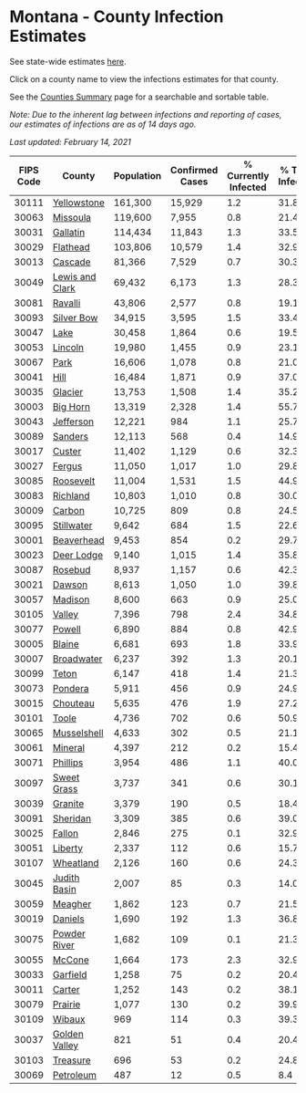 # Montana - County Infection Estimates

See state-wide estimates [here](/infections/us-mt).

Click on a county name to view the infections estimates for that county.

See the [Counties Summary](/infections/summary-counties) page for a searchable and sortable table.

*Note: Due to the inherent lag between infections and reporting of cases, our estimates of infections are as of 14 days ago.*

*Last updated: February 14, 2021*

|   FIPS Code |                             County |   Population |   Confirmed Cases |   % Currently Infected |   % Total Infected |
|-------------|------------------------------------|--------------|-------------------|------------------------|--------------------|
|       30111 |         [Yellowstone](yellowstone) |      161,300 |            15,929 |                    1.2 |               31.8 |
|       30063 |               [Missoula](missoula) |      119,600 |             7,955 |                    0.8 |               21.4 |
|       30031 |               [Gallatin](gallatin) |      114,434 |            11,843 |                    1.3 |               33.5 |
|       30029 |               [Flathead](flathead) |      103,806 |            10,579 |                    1.4 |               32.9 |
|       30013 |                 [Cascade](cascade) |       81,366 |             7,529 |                    0.7 |               30.3 |
|       30049 | [Lewis and Clark](lewis-and-clark) |       69,432 |             6,173 |                    1.3 |               28.3 |
|       30081 |                 [Ravalli](ravalli) |       43,806 |             2,577 |                    0.8 |               19.1 |
|       30093 |           [Silver Bow](silver-bow) |       34,915 |             3,595 |                    1.5 |               33.4 |
|       30047 |                       [Lake](lake) |       30,458 |             1,864 |                    0.6 |               19.5 |
|       30053 |                 [Lincoln](lincoln) |       19,980 |             1,455 |                    0.9 |               23.1 |
|       30067 |                       [Park](park) |       16,606 |             1,078 |                    0.8 |               21.0 |
|       30041 |                       [Hill](hill) |       16,484 |             1,871 |                    0.9 |               37.0 |
|       30035 |                 [Glacier](glacier) |       13,753 |             1,508 |                    1.4 |               35.2 |
|       30003 |               [Big Horn](big-horn) |       13,319 |             2,328 |                    1.4 |               55.7 |
|       30043 |             [Jefferson](jefferson) |       12,221 |               984 |                    1.1 |               25.7 |
|       30089 |                 [Sanders](sanders) |       12,113 |               568 |                    0.4 |               14.9 |
|       30017 |                   [Custer](custer) |       11,402 |             1,129 |                    0.6 |               32.3 |
|       30027 |                   [Fergus](fergus) |       11,050 |             1,017 |                    1.0 |               29.8 |
|       30085 |             [Roosevelt](roosevelt) |       11,004 |             1,531 |                    1.5 |               44.9 |
|       30083 |               [Richland](richland) |       10,803 |             1,010 |                    0.8 |               30.0 |
|       30009 |                   [Carbon](carbon) |       10,725 |               809 |                    0.8 |               24.5 |
|       30095 |           [Stillwater](stillwater) |        9,642 |               684 |                    1.5 |               22.6 |
|       30001 |           [Beaverhead](beaverhead) |        9,453 |               854 |                    0.2 |               29.7 |
|       30023 |           [Deer Lodge](deer-lodge) |        9,140 |             1,015 |                    1.4 |               35.8 |
|       30087 |                 [Rosebud](rosebud) |        8,937 |             1,157 |                    0.6 |               42.3 |
|       30021 |                   [Dawson](dawson) |        8,613 |             1,050 |                    1.0 |               39.8 |
|       30057 |                 [Madison](madison) |        8,600 |               663 |                    0.9 |               25.0 |
|       30105 |                   [Valley](valley) |        7,396 |               798 |                    2.4 |               34.8 |
|       30077 |                   [Powell](powell) |        6,890 |               884 |                    0.8 |               42.9 |
|       30005 |                   [Blaine](blaine) |        6,681 |               693 |                    1.8 |               33.9 |
|       30007 |           [Broadwater](broadwater) |        6,237 |               392 |                    1.3 |               20.1 |
|       30099 |                     [Teton](teton) |        6,147 |               418 |                    1.4 |               21.3 |
|       30073 |                 [Pondera](pondera) |        5,911 |               456 |                    0.9 |               24.9 |
|       30015 |               [Chouteau](chouteau) |        5,635 |               476 |                    1.9 |               27.2 |
|       30101 |                     [Toole](toole) |        4,736 |               702 |                    0.6 |               50.9 |
|       30065 |         [Musselshell](musselshell) |        4,633 |               302 |                    0.5 |               21.1 |
|       30061 |                 [Mineral](mineral) |        4,397 |               212 |                    0.2 |               15.4 |
|       30071 |               [Phillips](phillips) |        3,954 |               486 |                    1.1 |               40.0 |
|       30097 |         [Sweet Grass](sweet-grass) |        3,737 |               341 |                    0.6 |               30.1 |
|       30039 |                 [Granite](granite) |        3,379 |               190 |                    0.5 |               18.4 |
|       30091 |               [Sheridan](sheridan) |        3,309 |               385 |                    0.6 |               39.0 |
|       30025 |                   [Fallon](fallon) |        2,846 |               275 |                    0.1 |               32.9 |
|       30051 |                 [Liberty](liberty) |        2,337 |               112 |                    0.6 |               15.7 |
|       30107 |             [Wheatland](wheatland) |        2,126 |               160 |                    0.6 |               24.3 |
|       30045 |       [Judith Basin](judith-basin) |        2,007 |                85 |                    0.3 |               14.0 |
|       30059 |                 [Meagher](meagher) |        1,862 |               123 |                    0.7 |               21.5 |
|       30019 |                 [Daniels](daniels) |        1,690 |               192 |                    1.3 |               36.8 |
|       30075 |       [Powder River](powder-river) |        1,682 |               109 |                    0.1 |               21.3 |
|       30055 |                   [McCone](mccone) |        1,664 |               173 |                    2.3 |               32.9 |
|       30033 |               [Garfield](garfield) |        1,258 |                75 |                    0.2 |               20.4 |
|       30011 |                   [Carter](carter) |        1,252 |               143 |                    0.2 |               38.1 |
|       30079 |                 [Prairie](prairie) |        1,077 |               130 |                    0.2 |               39.9 |
|       30109 |                   [Wibaux](wibaux) |          969 |               114 |                    0.3 |               39.3 |
|       30037 |     [Golden Valley](golden-valley) |          821 |                51 |                    0.4 |               20.4 |
|       30103 |               [Treasure](treasure) |          696 |                53 |                    0.2 |               24.8 |
|       30069 |             [Petroleum](petroleum) |          487 |                12 |                    0.5 |                8.4 |